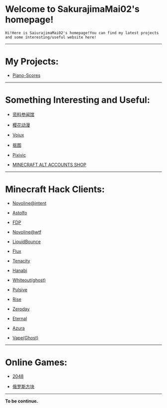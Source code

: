 # Welcome to SakurajimaMai02's homepage!

```
Hi!Here is SaiurajimaMai02's homepage!You can find my latest projects and some interesting/useful website here!
```
---

# My Projects: 

- [Piano-Scores](https://github.com/sakurajimamai02/piano-scores)

---

# Something Interesting and Useful:

- [资料参闻馆](https://ubc26.github.io/links/menu.html)

- [樱花动漫](https://yhdm.nl)

- [Voiux](https://tuku.voiux.com)

- [抠图](https://remove.bg)

- [Pixivic](https://xm.sb)

- [MINECRAFT ALT ACCOUNTS SHOP](https://alts.top)

---

# Minecraft Hack Clients:

- [Novoline@intent](https://intent.store)

- [Astolfo](https://astolfo.lgbt)

- [FDP](https://getfdp.today)

- [Novoline@wtf](https://novoline.wtf)

- [LiquidBounce](https://liquidbounce.net)

- [Flux](https://flux.today)

- [Tenacity](https://intent.store)

- [Hanabi](https://hanabi.life)

- [Whiteout(ghost)](https://andromeda.wtf)

- [Pulsive](https://intent.store)

- [Rise](https://intent.store)

- [Zeroday](https://intent.store)

- [Eternal](https://intent.store)

- [Azura](https://intent.store)

- [Vape(Ghost)](https://Vape.gg)

---

# Online Games:

- [2048](https://u.ali213.net/games/2048/index.html?game_code=2)

- [俄罗斯方块](https://chvin.github.io/react-tetris/)

---
**To be continue.**
